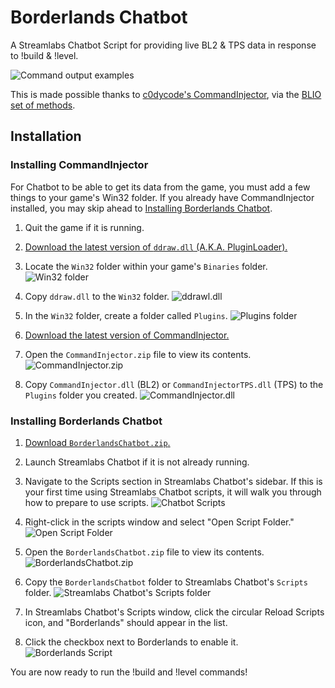 # Borderlands Chatbot
A Streamlabs Chatbot Script for providing live BL2 &amp; TPS data in response to !build &amp; !level.

![Command output examples](https://i.imgur.com/sVpDAik.png)

This is made possible thanks to [c0dycode's CommandInjector](https://github.com/c0dycode/BL-CommandInjector), via the [BLIO set of methods](https://github.com/mopioid/BLIO).

## Installation

### Installing CommandInjector
For Chatbot to be able to get its data from the game, you must add a few things to your game's Win32 folder. If you already have CommandInjector installed, you may skip ahead to [Installing Borderlands Chatbot](#installing-borderlands-chatbot).

1. Quit the game if it is running.
2. [Download the latest version of `ddraw.dll` (A.K.A. PluginLoader).](https://github.com/c0dycode/BorderlandsPluginLoader/releases)
3. Locate the `Win32` folder within your game's `Binaries` folder. ![Win32 folder](https://i.imgur.com/t6OI06l.png)

4. Copy `ddraw.dll` to the `Win32` folder. ![ddrawl.dll](https://i.imgur.com/FHfiSqg.png)

5. In the `Win32` folder, create a folder called `Plugins`. ![Plugins folder](https://i.imgur.com/CDdoKDs.png)

7. [Download the latest version of CommandInjector.](https://github.com/c0dycode/BL-CommandInjector/blob/master/CommandInjector.zip)

6. Open the `CommandInjector.zip` file to view its contents. ![CommandInjector.zip](https://i.imgur.com/r1I3b26.png)

7. Copy `CommandInjector.dll` (BL2) or `CommandInjectorTPS.dll` (TPS) to the `Plugins` folder you created. ![CommandInjector.dll](https://i.imgur.com/U9OSqcV.png)

### Installing Borderlands Chatbot

1. [Download `BorderlandsChatbot.zip`.](https://github.com/mopioid/Borderlands-Chatbot/blob/master/BorderlandsChatbot.zip)
2. Launch Streamlabs Chatbot if it is not already running.
3. Navigate to the Scripts section in Streamlabs Chatbot's sidebar. If this is your first time using Streamlabs Chatbot scripts, it will walk you through how to prepare to use scripts. ![Chatbot Scripts](https://i.imgur.com/nEG3mk9.png)

4. Right-click in the scripts window and select "Open Script Folder." ![Open Script Folder](https://i.imgur.com/otYQsbp.png)

5. Open the `BorderlandsChatbot.zip` file to view its contents. ![BorderlandsChatbot.zip](https://i.imgur.com/9TW85Di.png)

6. Copy the `BorderlandsChatbot` folder to Streamlabs Chatbot's `Scripts` folder. ![Streamlabs Chatbot's `Scripts` folder](https://i.imgur.com/uPDdSag.png)

7. In Streamlabs Chatbot's Scripts window, click the circular Reload Scripts icon, and "Borderlands" should appear in the list.

8. Click the checkbox next to Borderlands to enable it. ![Borderlands Script](https://i.imgur.com/ySmxeza.png)

You are now ready to run the !build and !level commands!
